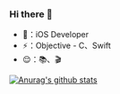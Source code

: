 ### Hi there 👋

<!--
**leftw/leftw** is a ✨ _special_ ✨ repository because its `README.md` (this file) appears on your GitHub profile.

Here are some ideas to get you started:

- 🔭 I’m currently working on ...
- 🌱 I’m currently learning ...
- 👯 I’m looking to collaborate on ...
- 🤔 I’m looking for help with ...
- 💬 Ask me about ...
- 📫 How to reach me: ...
- 😄 Pronouns: ...
- ⚡ Fun fact: ...
-->

- 👏：iOS Developer
- ⚡️：Objective - C、Swift
- 😌：📚、🎬

[![Anurag's github stats](https://github-readme-stats.vercel.app/api?username=leftw)](https://github.com/anuraghazra/github-readme-stats)



